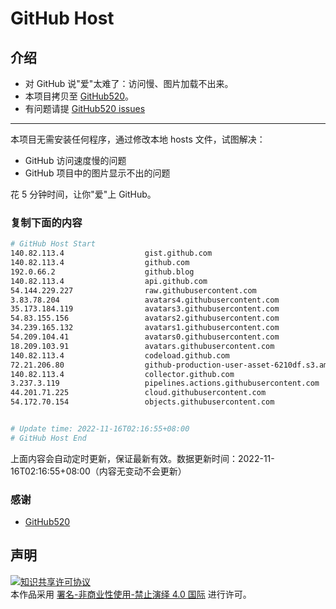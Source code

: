 # GitHub Host
## 介绍
- 对 GitHub 说"爱"太难了：访问慢、图片加载不出来。
- 本项目拷贝至 [GitHub520](https://github.com/521xueweihan/GitHub520)。
- 有问题请提 [GitHub520 issues](https://github.com/521xueweihan/GitHub520/issues/new)

---

本项目无需安装任何程序，通过修改本地 hosts 文件，试图解决：
- GitHub 访问速度慢的问题
- GitHub 项目中的图片显示不出的问题

花 5 分钟时间，让你"爱"上 GitHub。

### 复制下面的内容
```bash
# GitHub Host Start
140.82.113.4                  gist.github.com
140.82.113.4                  github.com
192.0.66.2                    github.blog
140.82.113.4                  api.github.com
54.144.229.227                raw.githubusercontent.com
3.83.78.204                   avatars4.githubusercontent.com
35.173.184.119                avatars3.githubusercontent.com
54.83.155.156                 avatars2.githubusercontent.com
34.239.165.132                avatars1.githubusercontent.com
54.209.104.41                 avatars0.githubusercontent.com
18.209.103.91                 avatars.githubusercontent.com
140.82.113.4                  codeload.github.com
72.21.206.80                  github-production-user-asset-6210df.s3.amazonaws.com
140.82.113.4                  collector.github.com
3.237.3.119                   pipelines.actions.githubusercontent.com
44.201.71.225                 cloud.githubusercontent.com
54.172.70.154                 objects.githubusercontent.com


# Update time: 2022-11-16T02:16:55+08:00
# GitHub Host End

```
上面内容会自动定时更新，保证最新有效。数据更新时间：2022-11-16T02:16:55+08:00（内容无变动不会更新）

### 感谢

- [GitHub520](https://github.com/521xueweihan/GitHub520)

## 声明
<a rel="license" href="https://creativecommons.org/licenses/by-nc-nd/4.0/deed.zh"><img alt="知识共享许可协议" style="border-width: 0" src="https://licensebuttons.net/l/by-nc-nd/4.0/88x31.png"></a><br>本作品采用 <a rel="license" href="https://creativecommons.org/licenses/by-nc-nd/4.0/deed.zh">署名-非商业性使用-禁止演绎 4.0 国际</a> 进行许可。